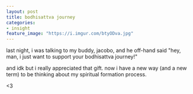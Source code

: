 ```yaml
---
layout: post
title: bodhisattva journey
categories: 
- insight
feature_image: "https://i.imgur.com/btyODva.jpg"
---
```


last night, i was talking to my buddy, jacobo, and he off-hand said "hey, man, i just want to support your bodhisattva journey!" 

and idk but i really appreciated that gift. now i have a new way (and a new term) to be thinking about my spiritual formation process. 

<3